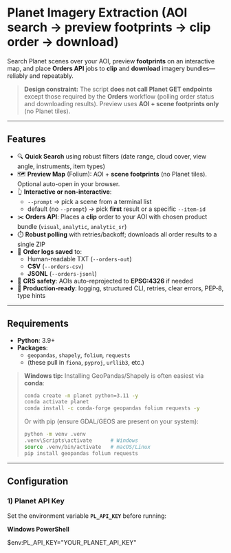# Planet Imagery Extraction (AOI search → preview footprints → clip order → download)

Search Planet scenes over your AOI, preview **footprints** on an interactive map, and place **Orders API** jobs to **clip** and **download** imagery bundles—reliably and repeatably.

> **Design constraint:** The script **does not call Planet GET endpoints** except those required by the **Orders** workflow (polling order status and downloading results). Preview uses **AOI + scene footprints only** (no Planet tiles).

---

## Features

- 🔍 **Quick Search** using robust filters (date range, cloud cover, view angle, instruments, item types)
- 🗺️ **Preview Map** (Folium): AOI + **scene footprints** (no Planet tiles). Optional auto-open in your browser.
- 👆 **Interactive or non-interactive**:
  - `--prompt` → pick a scene from a terminal list
  - default (no `--prompt`) → pick **first** result or a specific `--item-id`
- ✂️ **Orders API**: Places a **clip** order to your AOI with chosen product bundle (`visual`, `analytic`, `analytic_sr`)
- ⏱️ **Robust polling** with retries/backoff; downloads all order results to a single ZIP
- 🧾 **Order logs saved** to:
  - Human-readable TXT (`--orders-out`)
  - **CSV** (`--orders-csv`)
  - **JSONL** (`--orders-jsonl`)
- 🧭 **CRS safety**: AOIs auto-reprojected to **EPSG:4326** if needed
- 🧰 **Production-ready**: logging, structured CLI, retries, clear errors, PEP‑8, type hints

---

## Requirements

- **Python**: 3.9+
- **Packages**:
  - `geopandas`, `shapely`, `folium`, `requests`
  - (these pull in `fiona`, `pyproj`, `urllib3`, etc.)

> **Windows tip:** Installing GeoPandas/Shapely is often easiest via **conda**:
> ```bash
> conda create -n planet python=3.11 -y
> conda activate planet
> conda install -c conda-forge geopandas folium requests -y
> ```
> Or with pip (ensure GDAL/GEOS are present on your system):
> ```bash
> python -m venv .venv
> .venv\Scripts\activate      # Windows
> source .venv/bin/activate   # macOS/Linux
> pip install geopandas folium requests
> ```

---

## Configuration

### 1) Planet API Key
Set the environment variable **`PL_API_KEY`** before running:

**Windows PowerShell**

$env:PL_API_KEY="YOUR_PLANET_API_KEY"

